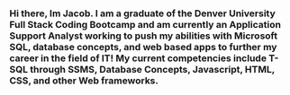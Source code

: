 ### Hi there, Im Jacob. I am a graduate of the Denver University Full Stack Coding Bootcamp and am currently an Application Support Analyst working to push my abilities with Microsoft SQL, database concepts, and web based apps to further my career in the field of IT! My current competencies include T-SQL through SSMS, Database Concepts, Javascript, HTML, CSS, and other Web frameworks.


<!--
**jacob-studer/jacob-studer** is a ✨ _special_ ✨ repository because its `README.md` (this file) appears on your GitHub profile.

Here are some ideas to get you started:

- 🔭 I’m currently working on ...
- 🌱 I’m currently learning ...
- 👯 I’m looking to collaborate on ...
- 🤔 I’m looking for help with ...
- 💬 Ask me about ...
- 📫 How to reach me: ...
- 😄 Pronouns: ...
- ⚡ Fun fact: ...
-->
